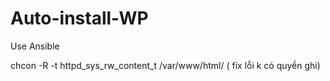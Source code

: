 # Auto-install-WP
Use Ansible
<p>chcon -R -t httpd_sys_rw_content_t /var/www/html/ ( fix lỗi k có quyền ghi)</p>
